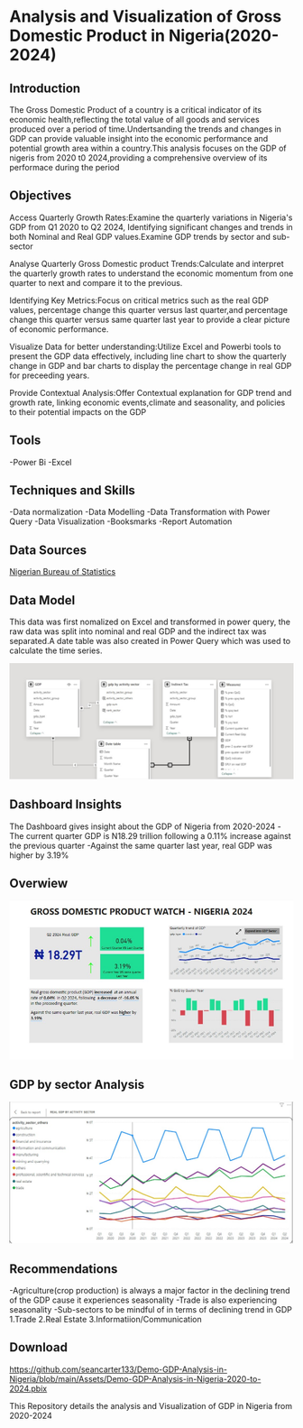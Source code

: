 # Analysis and Visualization of Gross Domestic Product in Nigeria(2020-2024)

## Introduction
The Gross Domestic Product of a country is a critical indicator of its economic health,reflecting the total value of all goods and services produced over a period of time.Undertsanding the trends and changes in GDP can provide valuable insight into the economic performance and potential growth area within a country.This analysis focuses on the GDP of nigeris from 2020 t0 2024,providing a comprehensive overview of its performace during the period

## Objectives 
Access Quarterly Growth Rates:Examine the quarterly variations in Nigeria's GDP from Q1 2020 to Q2 2024, Identifying significant changes and trends in both Nominal and Real GDP values.Examine GDP trends by sector and sub-sector

Analyse Quarterly Gross Domestic product Trends:Calculate and interpret the quarterly growth rates to understand the economic momentum from one quarter to next and compare it to the previous.

Identifying Key Metrics:Focus on critical metrics such as the real GDP values, percentage change this quarter versus last quarter,and percentage change this quarter versus same quarter last year to provide a clear picture of economic performance.

Visualize Data for better understanding:Utilize Excel and Powerbi tools to present the GDP data effectively, including line chart to show the quarterly change in GDP and bar charts to display the percentage change in real GDP for preceeding years.

Provide Contextual Analysis:Offer Contextual explanation for GDP trend and growth rate, linking economic events,climate and seasonality, and policies to their potential impacts on the GDP

## Tools
-Power Bi
-Excel

## Techniques and Skills
-Data normalization
-Data Modelling
-Data Transformation with Power Query
-Data Visualization
-Booksmarks
-Report Automation

## Data Sources
<a href="https://www.nigerianstat.gov.ng/elibrary/read/1241549">Nigerian Bureau of Statistics</a>


## Data Model
This data was first nomalized on Excel and transformed in power query, the raw data was split into nominal and real GDP and the indirect tax was separated.A date table was also created in Power Query which was used to calculate the time series.

![Data Model](https://github.com/seancarter133/Demo-GDP-Analysis-in-Nigeria/blob/main/Assets/gdp_portfolio_data_model.jpg)

## Dashboard Insights
The Dashboard gives insight about the GDP of Nigeria from 2020-2024
-The current quarter GDP is N18.29 trillion following a 0.11% increase against the previous quarter
-Against the same quarter last year, real GDP was ﻿higher﻿ by ﻿3.19%﻿


## Overwiew
![Dashboard Overview](https://github.com/seancarter133/Demo-GDP-Analysis-in-Nigeria/blob/main/Assets/gdp_portfolio_main.jpg)

## GDP by sector Analysis
![GDP by Sector](https://github.com/seancarter133/Demo-GDP-Analysis-in-Nigeria/blob/main/Assets/gdp_porfolio_by_sector.jpg)
## Recommendations 
-Agriculture(crop production) is always a major factor in the declining trend of the GDP cause it experiences seasonality
-Trade is also experiencing seasonality 
-Sub-sectors to be mindful of in terms of declining trend in GDP
1.Trade
2.Real Estate
3.Informatiion/Communication

## Download
https://github.com/seancarter133/Demo-GDP-Analysis-in-Nigeria/blob/main/Assets/Demo-GDP-Analysis-in-Nigeria-2020-to-2024.pbix

This Repository details the analysis and Visualization of GDP in Nigeria from 2020-2024

